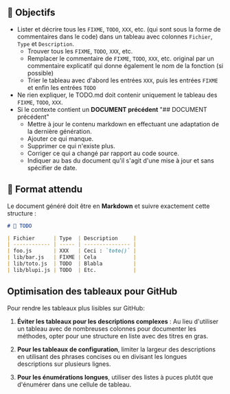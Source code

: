 ## 🎯 Objectifs

- Lister et décrire tous les `FIXME`, `TODO`, `XXX`, etc. (qui sont sous la forme de commentaires dans le code) dans un tableau avec colonnes `Fichier`, `Type` et `Description`.
  - Trouver tous les `FIXME`, `TODO`, `XXX`, etc.
  - Remplacer le commentaire de `FIXME`, `TODO`, `XXX`, etc. original par un commentaire explicatif qui donne également le nom de la fonction (si possible)
  - Trier le tableau avec d'abord les entrées `XXX`, puis les entrées `FIXME` et enfin les entrées `TODO`
- Ne rien expliquer, le TODO.md doit contenir uniquement le tableau des `FIXME`, `TODO`, `XXX`.
- Si le contexte contient un **DOCUMENT précédent** "## DOCUMENT précédent"
  - Mettre à jour le contenu markdown en effectuant une adaptation de la dernière génération.
  - Ajouter ce qui manque.
  - Supprimer ce qui n'existe plus.
  - Corriger ce qui a changé par rapport au code source.
  - Indiquer au bas du document qu'il s'agit d'une mise à jour et sans spécifier de date.

## 📑 Format attendu

Le document généré doit être en **Markdown** et suivre exactement cette structure :

```markdown
# 📘 TODO

| Fichier      | Type  | Description     |
| ------------ | ----- | --------------- |
| foo.js       | XXX   | Ceci : `toto()` |
| lib/bar.js   | FIXME | Cela            |
| lib/toto.js  | TODO  | Blabla          |
| lib/blupi.js | TODO  | Etc.            |
```

## Optimisation des tableaux pour GitHub

Pour rendre les tableaux plus lisibles sur GitHub:

1. **Éviter les tableaux pour les descriptions complexes** : Au lieu d'utiliser un tableau avec de nombreuses colonnes pour documenter les méthodes, opter pour une structure en liste avec des titres en gras.

2. **Pour les tableaux de configuration**, limiter la largeur des descriptions en utilisant des phrases concises ou en divisant les longues descriptions sur plusieurs lignes.

3. **Pour les énumérations longues**, utiliser des listes à puces plutôt que d'énumérer dans une cellule de tableau.
